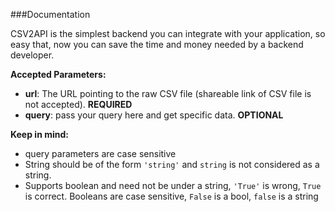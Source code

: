 ###Documentation

CSV2API is the simplest backend you can integrate with your application, so easy that, now you can save the time and money needed by a backend developer.

**Accepted Parameters:**
- **url**: The URL pointing to the raw CSV file (shareable link of CSV file is not accepted). **REQUIRED**
- **query**: pass your query here and get specific data. **OPTIONAL**

**Keep in mind:**
- query parameters are case sensitive
- String should be of the form `'string'` and `string` is not considered as a string.
- Supports boolean and need not be under a string, `'True'` is wrong, `True` is correct. Booleans are case sensitive, `False` is a bool, `false` is a string
